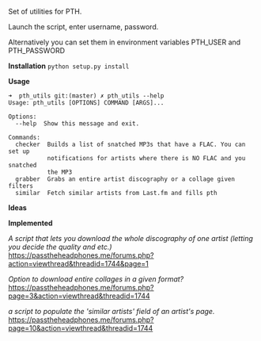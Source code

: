 Set of utilities for PTH.

Launch the script, enter username, password.

Alternatively you can set them in environment variables PTH_USER and PTH_PASSWORD

**Installation**
```python setup.py install```

**Usage**
```
➜  pth_utils git:(master) ✗ pth_utils --help
Usage: pth_utils [OPTIONS] COMMAND [ARGS]...

Options:
  --help  Show this message and exit.

Commands:
  checker  Builds a list of snatched MP3s that have a FLAC. You can set up
           notifications for artists where there is NO FLAC and you snatched
           the MP3
  grabber  Grabs an entire artist discography or a collage given filters
  similar  Fetch similar artists from Last.fm and fills pth

```

**Ideas**




**Implemented**

_A script that lets you download the whole discography of one artist (letting you decide the quality and etc.)_
https://passtheheadphones.me/forums.php?action=viewthread&threadid=1744&page=1

_Option to download entire collages in a given format?_ 
https://passtheheadphones.me/forums.php?page=3&action=viewthread&threadid=1744

_a script to populate the 'similar artists' field of an artist's page._
https://passtheheadphones.me/forums.php?page=10&action=viewthread&threadid=1744
